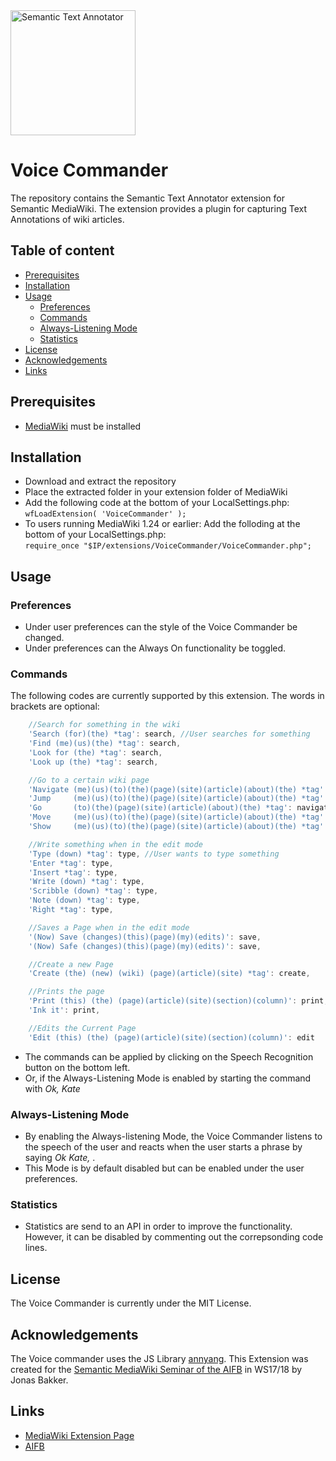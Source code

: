 <img src="https://user-images.githubusercontent.com/11618221/27525962-a422528e-5a42-11e7-8d3c-e54265c669a2.png" alt="Semantic Text Annotator" title="Semantic Text Annotator" align="middle" height="200"/>

Voice Commander
======================

The repository contains the Semantic Text Annotator extension for Semantic MediaWiki. The extension provides a plugin for capturing Text Annotations of wiki articles.


## Table of content
- [Prerequisites](#prerequisites)
- [Installation](#installation)
- [Usage](#usage)
	- [Preferences](#preferences)
    - [Commands](#commands)
    - [Always-Listening Mode](#always-listening-mode)
    - [Statistics](#statistics)
- [License](#license)
- [Acknowledgements](#acknowledgements)
- [Links](#links)

## Prerequisites
* [MediaWiki](http://mediawiki.org) must be installed


## Installation
* Download and extract the repository
* Place the extracted folder in your extension folder of MediaWiki
* Add the following code at the bottom of your LocalSettings.php:</br>
```wfLoadExtension( 'VoiceCommander' );```
* To users running MediaWiki 1.24 or earlier: Add the folloding at the bottom of your LocalSettings.php:</br>
```require_once "$IP/extensions/VoiceCommander/VoiceCommander.php";```

## Usage

### Preferences
* Under user preferences can the style of the Voice Commander be changed.
* Under preferences can the Always On functionality be toggled.


### Commands
The following codes are currently supported by this extension. The words in brackets are optional:
```javascript
	//Search for something in the wiki
	'Search (for)(the) *tag': search, //User searches for something
    'Find (me)(us)(the) *tag': search,
    'Look for (the) *tag': search,
    'Look up (the) *tag': search,

    //Go to a certain wiki page
    'Navigate (me)(us)(to)(the)(page)(site)(article)(about)(the) *tag': navigate, //User wants to navigate somewhere
    'Jump     (me)(us)(to)(the)(page)(site)(article)(about)(the) *tag': navigate,
    'Go       (to)(the)(page)(site)(article)(about)(the) *tag': navigate,
    'Move     (me)(us)(to)(the)(page)(site)(article)(about)(the) *tag': navigate,
    'Show     (me)(us)(to)(the)(page)(site)(article)(about)(the) *tag': navigate,

    //Write something when in the edit mode
    'Type (down) *tag': type, //User wants to type something
    'Enter *tag': type,
    'Insert *tag': type,
    'Write (down) *tag': type,
    'Scribble (down) *tag': type,
    'Note (down) *tag': type,
    'Right *tag': type,

    //Saves a Page when in the edit mode
    '(Now) Save (changes)(this)(page)(my)(edits)': save,
    '(Now) Safe (changes)(this)(page)(my)(edits)': save,

    //Create a new Page
    'Create (the) (new) (wiki) (page)(article)(site) *tag': create,

    //Prints the page
    'Print (this) (the) (page)(article)(site)(section)(column)': print, 
    'Ink it': print,

    //Edits the Current Page
    'Edit (this) (the) (page)(article)(site)(section)(column)': edit
```

* The commands can be applied by clicking on the Speech Recognition button on the bottom left.
* Or, if the Always-Listening Mode is enabled by starting the command with *Ok, Kate*


### Always-Listening Mode
* By enabling the Always-listening Mode, the Voice Commander listens to the speech of the user and reacts when the user starts a phrase by saying *Ok Kate, <Command>*.
* This Mode is by default disabled but can be enabled under the user preferences.



### Statistics
* Statistics are send to an API in order to improve the functionality. However, it can be disabled by commenting out the correpsonding code lines.


## License
The Voice Commander is currently under the MIT License.


## Acknowledgements
The Voice commander uses the JS Library [annyang](https://github.com/TalAter/annyang). This Extension was created for the [Semantic MediaWiki Seminar of the AIFB](http://www.aifb.kit.edu/web/Prüfung/Seminare/WS2015/SMW) in WS17/18 by Jonas Bakker.


## Links

* [MediaWiki Extension Page](https://www.mediawiki.org/wiki/Extension:Voice_Commander)
* [AIFB](http://www.aifb.kit.edu/web/Voice_Commander)
